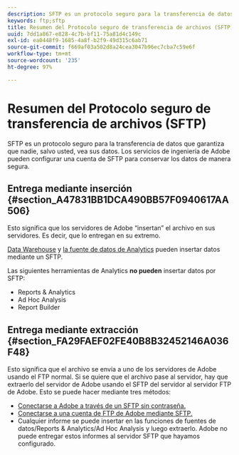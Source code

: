 ```yaml
---
description: SFTP es un protocolo seguro para la transferencia de datos que garantiza que nadie, salvo usted, vea sus datos. Los servicios de ingeniería de Adobe pueden configurar una cuenta de SFTP para conservar los datos de manera segura.
keywords: ftp;sftp
title: Resumen del Protocolo seguro de transferencia de archivos (SFTP)
uuid: 7dd1a867-e828-4c7b-bf11-75a81d4c149c
exl-id: ea0448f9-1685-4a8f-b2f9-49d315c6ab71
source-git-commit: f669af03a502d8a24cea3047b96ec7cba7c59e6f
workflow-type: tm+mt
source-wordcount: '235'
ht-degree: 97%

---
```


# Resumen del Protocolo seguro de transferencia de archivos (SFTP)

SFTP es un protocolo seguro para la transferencia de datos que garantiza que nadie, salvo usted, vea sus datos. Los servicios de ingeniería de Adobe pueden configurar una cuenta de SFTP para conservar los datos de manera segura.

## Entrega mediante inserción {#section_A47831BB1DCA490BB57F0940617AA506}

Esto significa que los servidores de Adobe “insertan” el archivo en sus servidores. Es decir, que lo entregan en su extremo.

[Data Warehouse](/help/export/ftp-and-sftp/c-sftp/ftp-sftp-dw.md) y [la fuente de datos de Analytics](https://experienceleague.adobe.com/docs/analytics/export/analytics-data-feed/data-feed-overview.html) pueden insertar datos mediante un SFTP.

Las siguientes herramientas de Analytics **no pueden** insertar datos por SFTP:

* Reports &amp; Analytics
* Ad Hoc Analysis
* Report Builder

## Entrega mediante extracción {#section_FA29FAEF02FE40B8B32452146A036F48}

Esto significa que el archivo se envía a uno de los servidores de Adobe usando el FTP normal. Si se quiere que el archivo pase al servidor, hay que extraerlo del servidor de Adobe usando el SFTP del servidor al servidor FTP de Adobe. Esto se puede hacer mediante tres métodos:

* [Conectarse a Adobe a través de un SFTP sin contraseña.](/help/export/ftp-and-sftp/c-sftp/ftp-sftp-cert-auth.md)
* [Conectarse a una cuenta de FTP de Adobe mediante SFTP.](/help/export/ftp-and-sftp/c-sftp/ftp-sftp-connect.md)
* Cualquier informe se puede insertar en las funciones de fuentes de datos/Reports &amp; Analytics/Ad Hoc Analysis y luego extraerlo. Adobe no puede entregar estos informes al servidor SFTP que hayamos configurado.
